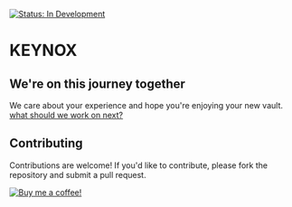 [![Status: In Development](https://img.shields.io/badge/Status-In%20Development-blue)]()

# KEYNOX

## We're on this journey together
We care about your experience and hope you're enjoying your new vault.
[what should we work on next?](https://github.com/droubarka/keynox/issues/new)

## Contributing
Contributions are welcome! If you'd like to contribute, please fork the repository and submit a pull request.

[![Buy me a coffee!](https://www.buymeacoffee.com/assets/img/custom_images/orange_img.png)](https://www.buymeacoffee.com/droubarka)
